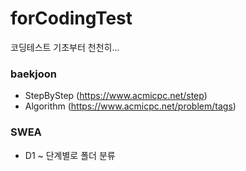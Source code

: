# forCodingTest
코딩테스트 기초부터 천천히...

### baekjoon
- StepByStep (https://www.acmicpc.net/step)
- Algorithm (https://www.acmicpc.net/problem/tags)

### SWEA
- D1 ~ 단계별로 폴더 분류
